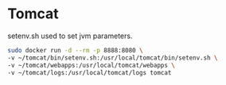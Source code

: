 # Tomcat

setenv.sh used to set jvm parameters.

```bash
sudo docker run -d --rm -p 8888:8080 \
-v ~/tomcat/bin/setenv.sh:/usr/local/tomcat/bin/setenv.sh \
-v ~/tomcat/webapps:/usr/local/tomcat/webapps \
-v ~/tomcat/logs:/usr/local/tomcat/logs tomcat
```